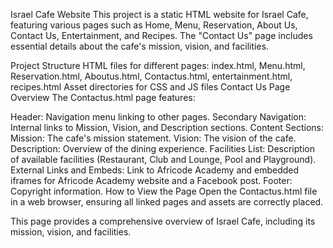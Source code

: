 
Israel Cafe Website
This project is a static HTML website for Israel Cafe, featuring various pages such as Home, Menu, Reservation, About Us, Contact Us, Entertainment, and Recipes. The "Contact Us" page includes essential details about the cafe's mission, vision, and facilities.

Project Structure
HTML files for different pages: index.html, Menu.html, Reservation.html, Aboutus.html, Contactus.html, entertainment.html, recipes.html
Asset directories for CSS and JS files
Contact Us Page Overview
The Contactus.html page features:

Header: Navigation menu linking to other pages.
Secondary Navigation: Internal links to Mission, Vision, and Description sections.
Content Sections:
Mission: The cafe's mission statement.
Vision: The vision of the cafe.
Description: Overview of the dining experience.
Facilities List: Description of available facilities (Restaurant, Club and Lounge, Pool and Playground).
External Links and Embeds: Link to Africode Academy and embedded iframes for Africode Academy website and a Facebook post.
Footer: Copyright information.
How to View the Page
Open the Contactus.html file in a web browser, ensuring all linked pages and assets are correctly placed.

This page provides a comprehensive overview of Israel Cafe, including its mission, vision, and facilities.
